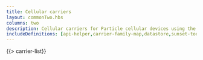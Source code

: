 ```yaml
---
title: Cellular carriers
layout: commonTwo.hbs
columns: two
description: Cellular carriers for Particle cellular devices using the Particle SIM
includeDefinitions: [api-helper,carrier-family-map,datastore,sunset-tool]
---
```


{{> carrier-list}}

